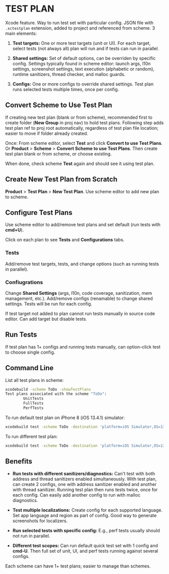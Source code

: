 # TEST PLAN

Xcode feature. Way to run test set with particular config. JSON file with `.xctestplan` extension, added to project and referenced from scheme. 3 main elements:

1. **Test targets:** One or more test targets (unit or UI). For each target, select tests (not always all) plan will run and if tests can run in parallel.

2. **Shared settings:** Set of default options, can be overriden by specific config. Settings typically found in scheme editor: launch args, l10n settings, screenshot settings, text execution (alphabetic or random), runtime sanitizers, thread checker, and malloc guards.

3. **Configs:** One or more configs to override shared settings. Test plan runs selected tests multiple times, once per config.

## Convert Scheme to Use Test Plan

If creating new test plan (blank or from scheme), recommended first to create folder (**New Group** in proj nav) to hold test plans. Following step adds test plan ref to proj root automatically, regardless of test plan file location; easier to move if folder already created.

Once: From scheme editor, select **Test** and click **Convert to use Test Plans**. Or **Product** > **Scheme** > **Convert Scheme to use Test Plans**. Then create test plan blank or from scheme, or choose existing.

When done, check scheme **Test** again and should see it using test plan.

## Create New Test Plan from Scratch

**Product** > **Test Plan** > **New Test Plan**. Use scheme editor to add new plan to scheme.

## Configure Test Plans

Use scheme editor to add/remove test plans and set default (run tests with **cmd+U**).

Click on each plan to see **Tests** and **Configurations** tabs.

### Tests

Add/remove test targets, tests, and change options (such as running tests in parallel).

### Confiugrations

Change **Shared Settings** (args, l10n, code coverage, sanitization, mem management, etc.). Add/remove configs (renamable) to change shared settings. Tests will be run for each config.

If test target not added to plan cannot run tests manually in source code editor. Can add target but disable tests.

## Run Tests

If test plan has 1+ configs and running tests manually, can option-click test to choose single config.

## Command Line

List all test plans in scheme:

```bash
xcodebuild -scheme ToDo -showTestPlans
Test plans associated with the scheme "ToDo":
        UnitTests
        FullTests
        PerfTests
```

To run default test plan on iPhone 8 (iOS 13.4.1) simulator:

```bash
xcodebuild test -scheme ToDo -destination 'platform=iOS Simulator,OS=13.4.1,name=iPhone 8'
```

To run different test plan:

```bash
xcodebuild test -scheme ToDo -destination 'platform=iOS Simulator,OS=13.3,name=iPhone 8' -testPlan PerfTests
```

## Benefits

* **Run tests with different sanitizers/diagnostics:** Can't test with both address and thread sanitizers enabled simultaneously. With test plan, can create 2 configs, one with address sanitizer enabled and another with thread sanitizer. Running test plan then runs tests twice, once for each config. Can easily add another config to run with malloc diagnostics.

* **Test multiple localizations:** Create config for each supported language. Set app language and region as part of config. Good way to generate screenshots for localizers.

* **Run selected tests with specific config:** E.g., perf tests usually should not run in parallel.

* **Different test scopes:** Can run default quick test set with 1 config and **cmd-U**. Then full set of unit, UI, and perf tests running against several configs.

Each scheme can have 1+ test plans; easier to manage than schemes.
